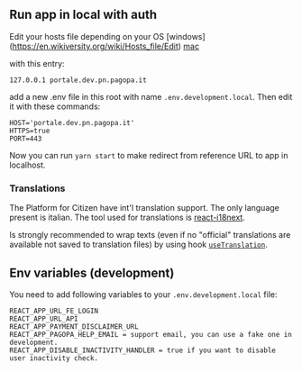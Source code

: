 ## Run app in local with auth

Edit your hosts file depending on your OS [windows] (https://en.wikiversity.org/wiki/Hosts_file/Edit) [mac](https://osxdaily.com/2012/08/07/edit-hosts-file-mac-os-x/)

with this entry:

`127.0.0.1 portale.dev.pn.pagopa.it`

add a new .env file in this root with name `.env.development.local`. Then edit it with these commands:

```
HOST='portale.dev.pn.pagopa.it'
HTTPS=true
PORT=443
```

Now you can run `yarn start` to make redirect from reference URL to app in localhost.

### Translations
The Platform for Citizen have int'l translation support. The only language present is italian. The tool used for translations is [react-i18next](https://react.i18next.com/).

Is strongly recommended to wrap texts (even if no "official" translations are available not saved to translation files) by using hook [`useTranslation`](https://react.i18next.com/latest/usetranslation-hook).


## Env variables (development)

You need to add following variables to your `.env.development.local` file:

```
REACT_APP_URL_FE_LOGIN
REACT_APP_URL_API
REACT_APP_PAYMENT_DISCLAIMER_URL
REACT_APP_PAGOPA_HELP_EMAIL = support email, you can use a fake one in development.
REACT_APP_DISABLE_INACTIVITY_HANDLER = true if you want to disable user inactivity check.
```
